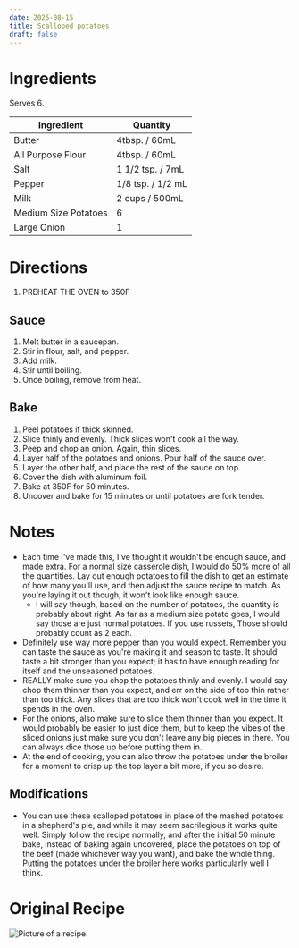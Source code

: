```yaml
---
date: 2025-08-15
title: Scalloped potatoes
draft: false
---
```

# Ingredients
Serves 6.

| Ingredient           | Quantity          |
| -------------------- | ----------------- |
| Butter               | 4tbsp. / 60mL     |
| All Purpose Flour    | 4tbsp. / 60mL     |
| Salt                 | 1 1/2 tsp. / 7mL  |
| Pepper               | 1/8 tsp. / 1/2 mL |
| Milk                 | 2 cups / 500mL    |
| Medium Size Potatoes | 6                 |
| Large Onion          | 1                 |

# Directions
1. PREHEAT THE OVEN to 350F
## Sauce
1. Melt butter in a saucepan.
2. Stir in flour, salt, and pepper.
3. Add milk.
4. Stir until boiling.
5. Once boiling, remove from heat.

## Bake
1. Peel potatoes if thick skinned.
2. Slice thinly and evenly. Thick slices won't cook all the way.
3. Peep and chop an onion. Again, thin slices.
4. Layer half of the potatoes and onions. Pour half of the sauce over.
5. Layer the other half, and place the rest of the sauce on top.
6. Cover the dish with aluminum foil.
7. Bake at 350F for 50 minutes.
8. Uncover and bake for 15 minutes or until potatoes are fork tender.

# Notes
- Each time I've made this, I've thought it wouldn't be enough sauce, and made extra. For a normal size casserole dish, I would do 50% more of all the quantities. Lay out enough potatoes to fill the dish to get an estimate of how many you'll use, and then adjust the sauce recipe to match. As you're laying it out though, it won't look like enough sauce.
	- I will say though, based on the number of potatoes, the quantity is probably about right. As far as a medium size potato goes, I would say those are just normal potatoes. If you use russets, Those should probably count as 2 each.
- Definitely use way more pepper than you would expect. Remember you can taste the sauce as you're making it and season to taste. It should taste a bit stronger than you expect; it has to have enough reading for itself and the unseasoned potatoes.
- REALLY make sure you chop the potatoes thinly and evenly. I would say chop them thinner than you expect, and err on the side of too thin rather than too thick. Any slices that are too thick won't cook well in the time it spends in the oven.
- For the onions, also make sure to slice them thinner than you expect. It would probably be easier to just dice them, but to keep the vibes of the sliced onions just make sure you don't leave any big pieces in there. You can always dice those up before putting them in.
- At the end of cooking, you can also throw the potatoes under the broiler for a moment to crisp up the top layer a bit more, if you so desire.

## Modifications
- You can use these scalloped potatoes in place of the mashed potatoes in a shepherd's pie, and while it may seem sacrilegious it works quite well. Simply follow the recipe normally, and after the initial 50 minute bake, instead of baking again uncovered, place the potatoes on top of the beef (made whichever way you want), and bake the whole thing. Putting the potatoes under the broiler here works particularly well I think. 

# Original Recipe

![Picture of a recipe.](image.jpg)